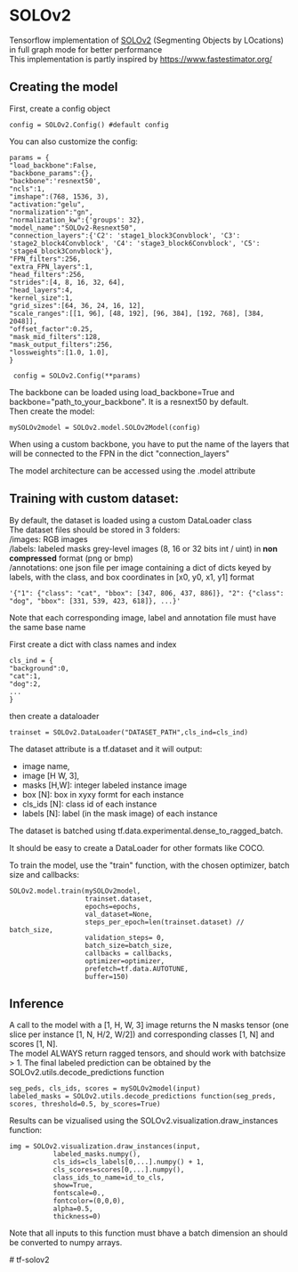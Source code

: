 # SOLOv2

Tensorflow implementation of [SOLOv2](https://arxiv.org/pdf/2003.10152.pdf) (Segmenting Objects by LOcations) in full graph mode for better performance<br>
This implementation is partly inspired by https://www.fastestimator.org/

## Creating the model
First, create a config object

    config = SOLOv2.Config() #default config

You can also customize the config:

    params = {
    "load_backbone":False,
    "backbone_params":{},
    "backbone":'resnext50',
    "ncls":1,
    "imshape":(768, 1536, 3),
    "activation:"gelu",
    "normalization":"gn",
    "normalization_kw":{'groups': 32},
    "model_name":"SOLOv2-Resnext50",
    "connection_layers":{'C2': 'stage1_block3Convblock', 'C3': 'stage2_block4Convblock', 'C4': 'stage3_block6Convblock', 'C5': 'stage4_block3Convblock'},
    "FPN_filters":256,
    "extra_FPN_layers":1,
    "head_filters":256,
    "strides":[4, 8, 16, 32, 64],
    "head_layers":4,
    "kernel_size":1,
    "grid_sizes":[64, 36, 24, 16, 12],
    "scale_ranges":[[1, 96], [48, 192], [96, 384], [192, 768], [384, 2048]],
    "offset_factor":0.25,
    "mask_mid_filters":128,
    "mask_output_filters":256,
    "lossweights":[1.0, 1.0],
    }

     config = SOLOv2.Config(**params)

The backbone can be loaded using load_backbone=True and backbone="path_to_your_backbone". It is a resnext50 by default.<br>
Then create the model:

    mySOLOv2model = SOLOv2.model.SOLOv2Model(config)

When using a custom backbone, you have to put the name of the layers that will be connected to the FPN in the dict "connection_layers"

The model architecture can be accessed using the .model attribute

## Training with custom dataset: <br>
By default, the dataset is loaded using a custom DataLoader class<br>
The dataset files should be stored in 3 folders:<br>
/images: RGB images <br>
/labels: labeled masks grey-level images (8, 16 or 32 bits int / uint) in **non compressed** format (png or bmp) <br>
/annotations: one json file per image containing a dict of dicts keyed by labels, with the class, and box coordinates in [x0, y0, x1, y1] format <br>

    '{"1": {"class": "cat", "bbox": [347, 806, 437, 886]}, "2": {"class": "dog", "bbox": [331, 539, 423, 618]}, ...}'

Note that each corresponding image, label and annotation file must have the same base name<br>

First create a dict with class names and index <br>

    cls_ind = {
    "background":0,
    "cat":1,
    "dog":2,
    ...
    }

then create a dataloader <br>

    trainset = SOLOv2.DataLoader("DATASET_PATH",cls_ind=cls_ind)

The dataset attribute is a tf.dataset and it will output:
- image name,
- image [H W, 3],
- masks [H,W]: integer labeled instance image
- box [N]: box in xyxy formt for each instance
- cls_ids [N]: class id of each instance
- labels [N]: label (in the mask image) of each instance

The dataset is batched using tf.data.experimental.dense_to_ragged_batch.

It should be easy to create a DataLoader for other formats like COCO.

To train the model, use the "train" function, with the chosen optimizer, batch size and callbacks: <br>

    SOLOv2.model.train(mySOLOv2model,
                       trainset.dataset,
                       epochs=epochs,
                       val_dataset=None,
                       steps_per_epoch=len(trainset.dataset) // batch_size,
                       validation_steps= 0,
                       batch_size=batch_size,
                       callbacks = callbacks,
                       optimizer=optimizer,
                       prefetch=tf.data.AUTOTUNE,
                       buffer=150)

## Inference
A call to the model with a [1, H, W, 3] image returns the N masks tensor (one slice per instance [1, N, H/2, W/2]) and corresponding classes [1, N] and scores [1, N]. <br>
The model ALWAYS return ragged tensors, and should work with batchsize > 1.
The final labeled prediction can be obtained by the SOLOv2.utils.decode_predictions function

    seg_peds, cls_ids, scores = mySOLOv2model(input)
    labeled_masks = SOLOv2.utils.decode_predictions function(seg_preds, scores, threshold=0.5, by_scores=True)

Results can be vizualised using the SOLOv2.visualization.draw_instances function:

    img = SOLOv2.visualization.draw_instances(input, 
               labeled_masks.numpy(), 
               cls_ids=cls_labels[0,...].numpy() + 1, 
               cls_scores=scores[0,...].numpy(), 
               class_ids_to_name=id_to_cls, 
               show=True, 
               fontscale=0., 
               fontcolor=(0,0,0),
               alpha=0.5, 
               thickness=0)

Note that all inputs to this function must bhave a batch dimension an should be converted to numpy arrays.
    


#   t f - s o l o v 2  
 